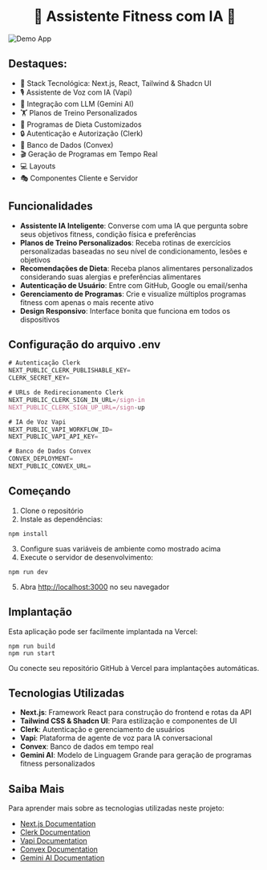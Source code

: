 <h1 align="center">💪 Assistente Fitness com IA 🤖</h1>

![Demo App](/public/screenshot-for-readme.png)

## Destaques:

- 🚀 Stack Tecnológica: Next.js, React, Tailwind & Shadcn UI
- 🎙️ Assistente de Voz com IA (Vapi)
- 🧠 Integração com LLM (Gemini AI)
- 🏋️ Planos de Treino Personalizados
- 🥗 Programas de Dieta Customizados
- 🔒 Autenticação e Autorização (Clerk)
- 💾 Banco de Dados (Convex)
- 🎬 Geração de Programas em Tempo Real
- 💻 Layouts
- 🎭 Componentes Cliente e Servidor

## Funcionalidades

- **Assistente IA Inteligente**: Converse com uma IA que pergunta sobre seus objetivos fitness, condição física e preferências
- **Planos de Treino Personalizados**: Receba rotinas de exercícios personalizadas baseadas no seu nível de condicionamento, lesões e objetivos
- **Recomendações de Dieta**: Receba planos alimentares personalizados considerando suas alergias e preferências alimentares
- **Autenticação de Usuário**: Entre com GitHub, Google ou email/senha
- **Gerenciamento de Programas**: Crie e visualize múltiplos programas fitness com apenas o mais recente ativo
- **Design Responsivo**: Interface bonita que funciona em todos os dispositivos

## Configuração do arquivo .env

```js
# Autenticação Clerk
NEXT_PUBLIC_CLERK_PUBLISHABLE_KEY=
CLERK_SECRET_KEY=

# URLs de Redirecionamento Clerk
NEXT_PUBLIC_CLERK_SIGN_IN_URL=/sign-in
NEXT_PUBLIC_CLERK_SIGN_UP_URL=/sign-up

# IA de Voz Vapi
NEXT_PUBLIC_VAPI_WORKFLOW_ID=
NEXT_PUBLIC_VAPI_API_KEY=

# Banco de Dados Convex
CONVEX_DEPLOYMENT=
NEXT_PUBLIC_CONVEX_URL=
```

## Começando

1. Clone o repositório
2. Instale as dependências:

```shell
npm install
```
3. Configure suas variáveis de ambiente como mostrado acima
4. Execute o servidor de desenvolvimento:

```shell
npm run dev
```

5. Abra [http://localhost:3000](http://localhost:3000) no seu navegador

## Implantação

Esta aplicação pode ser facilmente implantada na Vercel:

```shell
npm run build
npm run start
```

Ou conecte seu repositório GitHub à Vercel para implantações automáticas.

## Tecnologias Utilizadas

- **Next.js**: Framework React para construção do frontend e rotas da API
- **Tailwind CSS & Shadcn UI**: Para estilização e componentes de UI
- **Clerk**: Autenticação e gerenciamento de usuários
- **Vapi**: Plataforma de agente de voz para IA conversacional
- **Convex**: Banco de dados em tempo real
- **Gemini AI**: Modelo de Linguagem Grande para geração de programas fitness personalizados

## Saiba Mais

Para aprender mais sobre as tecnologias utilizadas neste projeto:

- [Next.js Documentation](https://nextjs.org/docs)
- [Clerk Documentation](https://clerk.com/docs)
- [Vapi Documentation](https://docs.vapi.ai)
- [Convex Documentation](https://docs.convex.dev)
- [Gemini AI Documentation](https://ai.google.dev/gemini-api)
